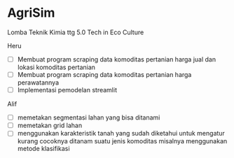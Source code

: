 # AgriSim
Lomba Teknik Kimia ttg 5.0 Tech in Eco Culture

Heru
- [ ] Membuat program scraping data komoditas pertanian harga jual dan lokasi komoditas pertanian
- [ ] Membuat program scraping data komoditas pertanian harga perawatannya
- [ ] Implementasi pemodelan streamlit

Alif
- [ ] memetakan segmentasi lahan yang bisa ditanami
- [ ] memetakan grid lahan
- [ ] menggunakan karakteristik tanah yang sudah diketahui untuk mengatur kurang cocoknya ditanam suatu jenis komoditas misalnya menggunakan metode klasifikasi 
